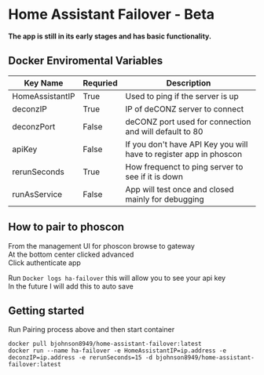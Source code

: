 # Home Assistant Failover - Beta


**The app is still in its early stages and has basic functionality.**


## Docker Enviromental Variables

| Key Name        | Requried | Description                                                        |
| --------------- | -------- | ------------------------------------------------------------------ |
| HomeAssistantIP | True     | Used to ping if the server is up                                   |
| deconzIP        | True     | IP of deCONZ server to connect                                     |
| deconzPort      | False    | deCONZ port used for connection and will default to 80             |
| apiKey          | False    | If you don't have API Key you will have to register app in phoscon |
| rerunSeconds    | True     | How frequenct to ping server to see if it is down                  |
| runAsService    | False    | App will test once and closed mainly for debugging                 |


## How to pair to phoscon
From the management UI for phoscon browse to gateway  
At the bottom center clicked advanced  
Click authenticate app


Run `Docker logs ha-failover` this will allow you to see your api key  
In the future I will add this to auto save


## Getting started

Run Pairing process above and then start container
```
docker pull bjohnson8949/home-assistant-failover:latest
docker run --name ha-failover -e HomeAssistantIP=ip.address -e deconzIP=ip.address -e rerunSeconds=15 -d bjohnson8949/home-assistant-failover:latest
```
